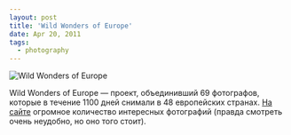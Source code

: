 ```yaml
---
layout: post
title: 'Wild Wonders of Europe'
date: Apr 20, 2011
tags:
  - photography
---
```


![Wild Wonders of Europe](upload://SVZ-2009-02-25-133425.jpg "Great Grey Owl (Strix nebulosa) perched on camera, Finland. © [Sven Zacek](http://www.wild-wonders.com/gallery_display.asp?gallery=ZacekSven_Finland) / [Wild Wonders of Europe](http://www.wild-wonders.com/).")

Wild Wonders of Europe — проект, объединивший 69 фотографов, которые в течение 1100 дней снимали в 48 европейских странах. [На сайте](http://www.wild-wonders.com/galleries.asp) огромное количество интересных фотографий (правда смотреть очень неудобно, но оно того стоит).

